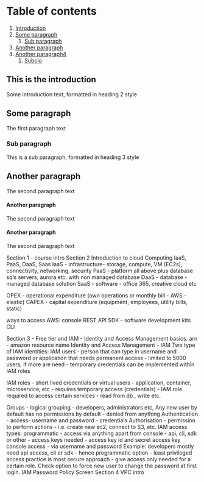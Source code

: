 # Table of contents
1. [Introduction](#introduction)
2. [Some paragraph](#paragraph1)
    1. [Sub paragraph](#subparagraph1)
3. [Another paragraph](#paragraph2)
4. [Another paragraph4](#paragraph4)
    1. [Subcio](#subcio10)

## This is the introduction <a name="introduction"></a>
Some introduction text, formatted in heading 2 style

## Some paragraph <a name="paragraph1"></a>
The first paragraph text

### Sub paragraph <a name="subparagraph1"></a>
This is a sub paragraph, formatted in heading 3 style

## Another paragraph <a name="paragraph2"></a>
The second paragraph text

#### Another paragraph <a name="paragraph4"></a>
The second paragraph text

#### Another paragraph <a name="subcio10"></a>
The second paragraph text


Section 1  - course intro
Section 2 Introduction to cloud Computing
IaaS, PaaS, DaaS, Saas 
IaaS - infrastructure-  storage, compute, VM (EC2s), connectivity, networking, security
PaaS - platform all above plus database sqls servers, aurora etc. with non managed database 
DaaS - database - managed database solution
SaaS - software - office 365, creative cloud etc

OPEX - operational expenditure (own operations or  monthly bill - AWS - elastic)
CAPEX - capital expenditure (equipment, employees, utility bills, static)
 
ways to access AWS:
console
REST API
SDK - software development kits
CLI

Section 3 - Free tier and IAM - Identity and Access Management basics. 
arn - amazon resource name 
Identity and Access Management - IAM
Two type of IAM identities:
IAM users - person that can type in username and password or application that needs permanent access - limited to 5000 users, if more are need - temporary credentials can be implemented within IAM roles 

IAM roles - short lived credentials or virtual users - application, container, microservice, etc - requires temporary access (credentials) - IAM role required to access certain services - read from db , write etc.

Groups - logical grouping - developers, administrators etc, 
Any new user by default has no permissions by default - denied from anything
Authentication - access- username and password - credentials
Authorisation - permission to perform actions - i.e. create new ec2, connect to S3, etc. 
IAM access types:
programmatic - access via anything apart from console - api, cli, sdk or other - access keys needed - access key id and secret access key
console access  - via username and password 
Example: developers mostly need api access, cli or sdk - hence programmatic option - least privileged access practice is most secure approach - give access only needed for a certain role. 
Check option to force new user to change the password at first login. 
IAM Password Policy Screen 
Section 4
VPC intro 
